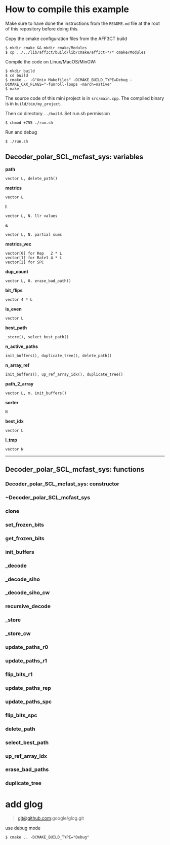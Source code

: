 # How to compile this example

Make sure to have done the instructions from the `README.md` file at the root of this repository before doing this.

Copy the cmake configuration files from the AFF3CT build

	$ mkdir cmake && mkdir cmake/Modules
	$ cp ../../lib/aff3ct/build/lib/cmake/aff3ct-*/* cmake/Modules

Compile the code on Linux/MacOS/MinGW:

	$ mkdir build
	$ cd build
	$ cmake .. -G"Unix Makefiles" -DCMAKE_BUILD_TYPE=Debug -DCMAKE_CXX_FLAGS="-funroll-loops -march=native"
	$ make

The source code of this mini project is in `src/main.cpp`.
The compiled binary is in `build/bin/my_project`.

Then cd directory `../build`. Set run.sh permission

    $ chmod +755 ./run.sh

Run and debug

    $ ./run.sh

## Decoder_polar_SCL_mcfast_sys: variables

**path**

	vector L, delete_path()

**metrics**

	vector L

**l**
	
	vector L, N. llr values

**s**

	vector L, N. partial sums

**metrics_vec**

	vector[0] for Rep	2 * L
	vector[1] for Rate1	4 * L
	vector[2] for SPC	

**dup_count**

	vector L, 0. erase_bad_path()

**bit_flips**

	vector 4 * L

**is_even**

	vector L

**best_path**

	_store(), select_best_path()

**n_active_paths**

	init_buffers(), duplicate_tree(), delete_path()

**n_array_ref**

	init_buffers(), up_ref_array_idx(), duplicate_tree()

**path_2_array**

	vector L, m. init_buffers()

**sorter**

	N

**best_idx**

	vector L

**l_tmp**

	vector N

* * *

## Decoder_polar_SCL_mcfast_sys: functions

### Decoder_polar_SCL_mcfast_sys: constructor

### ~Decoder_polar_SCL_mcfast_sys

### clone

### set_frozen_bits

### get_frozen_bits

### init_buffers

### _decode

### _decode_siho

### _decode_siho_cw

### recursive_decode

### _store

### _store_cw

### update_paths_r0

### update_paths_r1

### flip_bits_r1

### update_paths_rep

### update_paths_spc

### flip_bits_spc

### delete_path

### select_best_path

### up_ref_array_idx

### erase_bad_paths

### duplicate_tree


# add glog
> git@github.com:google/glog.git

use debug mode 

	$ cmake .. -DCMAKE_BUILD_TYPE="Debug"
	